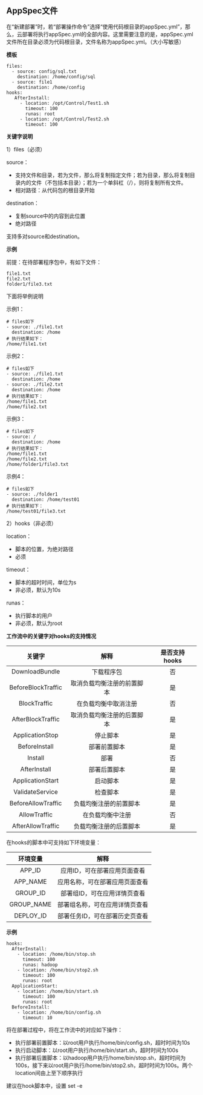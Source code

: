 ## AppSpec文件

在“新建部署”时，若“部署操作命令”选择“使用代码根目录的appSpec.yml”，那么，云部署将执行appSpec.yml的全部内容。这里需要注意的是，appSpec.yml文件所在目录必须为代码根目录，文件名称为appSpec.yml。（大小写敏感）

**模板**

```
files:
  - source: config/sql.txt
    destination: /home/config/sql
  - source: file1
    destination: /home/config
hooks:
   AfterInstall:
     - location: /opt/Control/Test1.sh
       timeout: 100
       runas: root
     - location: /opt/Control/Test2.sh
       timeout: 100
```

**关键字说明**

1）files（必须）

source：

- 支持文件和目录，若为文件，那么将复制指定文件；若为目录，那么将复制目录内的文件（不包括本目录）；若为一个单斜杠（/），则将复制所有文件。
- 相对路径：从代码包的根目录开始


destination：

- 复制source中的内容到此位置
- 绝对路径


支持多对source和destination。

**示例**

前提：在待部署程序包中，有如下文件：

```
file1.txt
file2.txt
folder1/file3.txt
```

下面将举例说明

示例1：

```
# files如下
- source: ./file1.txt
  destination: /home
# 执行结果如下：
/home/file1.txt
```

示例2：

```
# files如下
- source: ./file1.txt
  destination: /home
- source: ./file2.txt
  destination: /home  
# 执行结果如下：
/home/file1.txt
/home/file2.txt
```

示例3：

```
# files如下
- source: /
  destination: /home
# 执行结果如下：
/home/file1.txt
/home/file2.txt
/home/folder1/file3.txt
```

示例4：

```
# files如下
- source: ./folder1
  destination: /home/test01
# 执行结果如下：
/home/test01/file3.txt
```


2）hooks（非必须）

location：

- 脚本的位置，为绝对路径
- 必须

timeout：

- 脚本的超时时间，单位为s
- 非必须，默认为10s

runas：

- 执行脚本的用户
- 非必须，默认为root


**工作流中的关键字对hooks的支持情况**

| 关键字      |   解释 | 是否支持hooks |
| :--------: | :--------:|:--------:|
| DownloadBundle  | 下载程序包 | 否 |
| BeforeBlockTraffic   | 取消负载均衡注册的前置脚本 | 是 |
| BlockTraffic  | 在负载均衡中取消注册 | 否 |
| AfterBlockTraffic | 取消负载均衡注册的后置脚本 | 是 |
| ApplicationStop | 停止脚本 | 是 |
| BeforeInstall | 部署前置脚本 | 是 |
| Install | 部署 | 否 |
| AfterInstall | 部署后置脚本 | 是 |
| ApplicationStart | 启动脚本 | 是 |
| ValidateService | 检查脚本 | 是 |
| BeforeAllowTraffic | 负载均衡注册的前置脚本 | 是 |
| AllowTraffic | 在负载均衡中注册 | 否 |
| AfterAllowTraffic | 负载均衡注册的后置脚本 | 是 |


在hooks的脚本中可支持如下环境变量：

| 环境变量      |   解释 |
| :--------: | :--------:|
|  APP_ID | 应用ID，可在部署应用页面查看 |
| APP_NAME | 应用名称，可在部署应用页面查看 |
| GROUP_ID | 部署组ID，可在应用详情页查看 |
| GROUP_NAME | 部署组名称，可在应用详情页查看 |
| DEPLOY_ID | 部署任务ID，可在部署历史页查看 |



**示例**

```
hooks:
  AfterInstall:
    - location: /home/bin/stop.sh
      timeout: 100
      runas: hadoop
    - location: /home/bin/stop2.sh
      timeout: 100
      runas: root
  ApplicationStart:
    - location: /home/bin/start.sh
      timeout: 100
      runas: root
  BeforeInstall:
    - location: /home/bin/config.sh
      timeout: 10
```
将在部署过程中，将在工作流中的对应如下操作：

- 执行部署前置脚本：以root用户执行/home/bin/config.sh，超时时间为10s
- 执行启动脚本：以root用户执行/home/bin/start.sh，超时时间为100s
- 执行部署后置脚本：以hadoop用户执行/home/bin/stop.sh，超时时间为100s，接下来以root用户执行/home/bin/stop2.sh，超时时间为100s。两个location间由上至下顺序执行


建议在hook脚本中，设置 set -e
